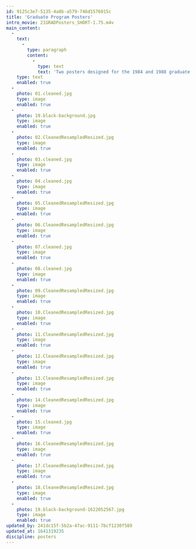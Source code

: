 ```yaml
---
id: 9125c3e7-5135-4a8b-a579-746d1576015c
title: 'Graduate Program Posters'
intro_movie: 21GRADPosters_SHORT-1.75.m4v
main_content:
  -
    text:
      -
        type: paragraph
        content:
          -
            type: text
            text: 'Two posters designed for the 1984 and 1988 graduate programs at RISD.'
    type: text
    enabled: true
  -
    photo: 01.cleaned.jpg
    type: image
    enabled: true
  -
    photo: 19.black-background.jpg
    type: image
    enabled: true
  -
    photo: 02.CleanedResampledResized.jpg
    type: image
    enabled: true
  -
    photo: 03.cleaned.jpg
    type: image
    enabled: true
  -
    photo: 04.cleaned.jpg
    type: image
    enabled: true
  -
    photo: 05.CleanedResampledResized.jpg
    type: image
    enabled: true
  -
    photo: 06.CleanedResampledResized.jpg
    type: image
    enabled: true
  -
    photo: 07.cleaned.jpg
    type: image
    enabled: true
  -
    photo: 08.cleaned.jpg
    type: image
    enabled: true
  -
    photo: 09.CleanedResampledResized.jpg
    type: image
    enabled: true
  -
    photo: 10.CleanedResampledResized.jpg
    type: image
    enabled: true
  -
    photo: 11.CleanedResampledResized.jpg
    type: image
    enabled: true
  -
    photo: 12.CleanedResampledResized.jpg
    type: image
    enabled: true
  -
    photo: 13.CleanedResampledResized.jpg
    type: image
    enabled: true
  -
    photo: 14.CleanedResampledResized.jpg
    type: image
    enabled: true
  -
    photo: 15.cleaned.jpg
    type: image
    enabled: true
  -
    photo: 16.CleanedResampledResized.jpg
    type: image
    enabled: true
  -
    photo: 17.CleanedResampledResized.jpg
    type: image
    enabled: true
  -
    photo: 18.CleanedResampledResized.jpg
    type: image
    enabled: true
  -
    photo: 19.black-background-1622052567.jpg
    type: image
    enabled: true
updated_by: 241dc15f-5b2a-47ac-9111-7bcf1230f589
updated_at: 1641319235
discipline: posters
---
```

